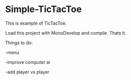 # Simple-TicTacToe

This is example of TicTacToe.

Load this project with MonoDevelop and compile. Thats it.

Things to do:

-menu

-improve computer ai

-add player vs player
